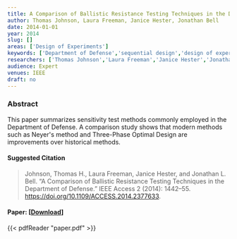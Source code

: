 ```yaml
---
title: A Comparison of Ballistic Resistance Testing Techniques in the Department of Defense
author: Thomas Johnson, Laura Freeman, Janice Hester, Jonathan Bell
date: 2014-01-01
year: 2014
slug: []
areas: ['Design of Experiments']
keywords: ['Department of Defense','sequential design','design of experiments','ballistic resistance testing','three-phase optimal design']
researchers: ['Thomas Johnson','Laura Freeman','Janice Hester','Jonathan Bell']
audience: Expert
venues: IEEE
draft: no
---
```




### Abstract
This paper summarizes sensitivity test methods commonly employed in the Department of Defense. A comparison study shows that modern methods such as Neyer's method and Three-Phase Optimal Design are improvements over historical methods.

#### Suggested Citation
> Johnson, Thomas H., Laura Freeman, Janice Hester, and Jonathan L. Bell. “A Comparison of Ballistic Resistance Testing Techniques in the Department of Defense.” IEEE Access 2 (2014): 1442–55. https://doi.org/10.1109/ACCESS.2014.2377633.



#### Paper: [[Download](paper.pdf)]
{{< pdfReader "paper.pdf" >}}


